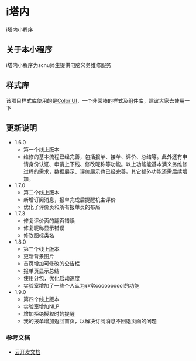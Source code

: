 # i塔内

i塔内小程序

## 关于本小程序
i塔内小程序为scnu师生提供电脑义务维修服务

## 样式库
该项目样式库使用的是[Color UI](https://github.com/weilanwl/ColorUI)，一个非常棒的样式及组件库，建议大家去使用一下

## 更新说明
- 1.6.0 
    - 第一个线上版本
    - 维修的基本流程已经完善，包括报单、接单、评价、总结等。此外还有申请身份认证、申请上下线、修改昵称等功能。以上功能能基本满义务维修过程的需求，数据展示、评价展示也已经完善。其它额外功能还需后续增加。
- 1.7.0
    - 第二个线上版本
    - 新增订阅消息，报单完成后提醒机主评价
    - 优化了评价页和所有报单页的布局
- 1.7.3
    - 修复评价页的翻页错误
    - 修复昵称显示错误
    - 修改图标类名
- 1.8.0
    - 第三个线上版本
    - 更新背景图片
    - 首页增加可修改的公告栏
    - 报单页显示总结
    - 使用分包，优化启动速度
    - 实验室增加了一些个人认为非常cooooooool的功能
- 1.9.0
    - 第四个线上版本
    - 实验室增加NLP
    - 增加拒绝授权时的提醒
    - 我的报单增加返回首页，以解决订阅消息不回退页面的问题


### 参考文档

- [云开发文档](https://developers.weixin.qq.com/miniprogram/dev/wxcloud/basis/getting-started.html)

